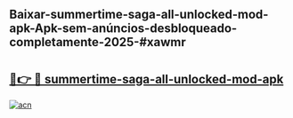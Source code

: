 ## Baixar-summertime-saga-all-unlocked-mod-apk-Apk-sem-anúncios-desbloqueado-completamente-2025-#xawmr

# <h2><a href="https://ainizakaria.my?title=summertime-saga-all-unlocked-mod-apk&ref=22M">🔗👉 🔴 summertime-saga-all-unlocked-mod-apk</a></h2>

[![acn](https://github.com/user-attachments/assets/0f9c940e-d8b0-45ae-aac7-cd30a18b3e1c)](https://ainizakaria.my?title=summertime-saga-all-unlocked-mod-apk&ref=22M)


